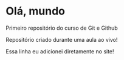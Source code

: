 # Olá, mundo
Primeiro repositório do curso de Git e Github

Repositório criado durante uma aula ao vivo!

Essa linha eu adicionei diretamente no site!
